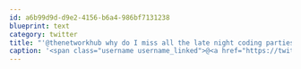```yaml
---
id: a6b99d9d-d9e2-4156-b6a4-986bf7131238
blueprint: text
category: twitter
title: "'@thenetworkhub why do I miss all the late night coding parties? :)"
caption: '<span class="username username_linked">@<a href="https://twitter.com/thenetworkhub" title="The Network Hub">thenetworkhub</a></span> why do I miss all the late night coding parties? :)'
---
```

